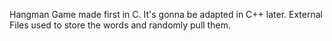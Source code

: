 Hangman Game made first in C. It's gonna be adapted in C++ later.
External Files used to store the words and randomly pull them.
